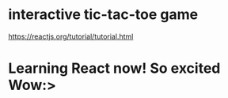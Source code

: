 # interactive tic-tac-toe game
https://reactjs.org/tutorial/tutorial.html

# Learning React now! So excited Wow:>
